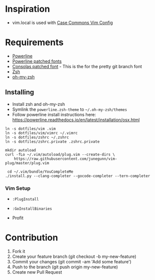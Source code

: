 # Inspiration

* vim.local is used with [Case Commons Vim Config](https://github.com/Casecommons/vim-config)

# Requirements

* [Powerline][5]
* [Powerline patched fonts][1]
* [Consolas patched font][2] - This is the for the pretty git branch font
* [Zsh][3]
* [oh-my-zsh][4]

## Installing

* Install zsh and oh-my-zsh
* Symlink the `powerline.zsh-theme` to `~/.oh-my-zsh/themes`
* Follow powerline install instructions here: https://powerline.readthedocs.io/en/latest/installation/osx.html

```
ln -s dotfiles/vim .vim
ln -s dotfiles/vim/vimrc ~/.vimrc
ln -s dotfiles/zshrc ~/.zshrc
ln -s dotfiles/zshrc.private .zshrc.private

mkdir autoload
curl -fLo ~/.vim/autoload/plug.vim --create-dirs \
    https://raw.githubusercontent.com/junegunn/vim-plug/master/plug.vim

 cd ~/.vim/bundle/YouCompleteMe
./install.py --clang-completer --gocode-completer --tern-completer
```

### Vim Setup

* `:PlugInstall`
* `:GoInstallBinaries` 

* Profit

# Contribution

1. Fork it
2. Create your feature branch (git checkout -b my-new-feature)
3. Commit your changes (git commit -am 'Add some feature')
4. Push to the branch (git push origin my-new-feature)
5. Create new Pull Request

[1]: https://github.com/Lokaltog/powerline-fonts
[2]: https://github.com/eugeneching/consolas-powerline-vim/blob/master/CONSOLA-Powerline.ttf
[3]: http://www.zsh.org/
[4]: https://github.com/robbyrussell/oh-my-zsh
[5]: https://powerline.readthedocs.org/en/latest/installation/osx.html#installation-osx
